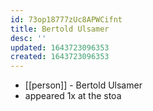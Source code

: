 ```yaml
---
id: 73op18777zUc8APWCifnt
title: Bertold Ulsamer
desc: ''
updated: 1643723096353
created: 1643723096353
---
```



- [[person]] - Bertold Ulsamer
- appeared 1x at the stoa
